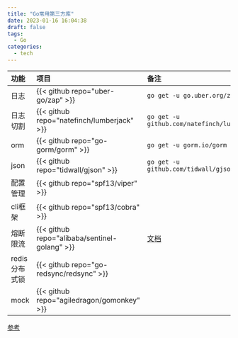 ```yaml
---
title: "Go常用第三方库"
date: 2023-01-16 16:04:38
draft: false
tags:
  - Go
categories:
  - tech
---
```


|功能|项目|备注|
|:--|:--|:--|
|日志|{{< github repo="uber-go/zap" >}}|`go get -u go.uber.org/zap`|
|日志切割|{{< github repo="natefinch/lumberjack" >}}|`go get -u github.com/natefinch/lumberjack`|
|orm|{{< github repo="go-gorm/gorm" >}}|`go get -u gorm.io/gorm`|
|json|{{< github repo="tidwall/gjson" >}}|`go get -u github.com/tidwall/gjson`|
|配置管理|{{< github repo="spf13/viper" >}}||
|cli框架|{{< github repo="spf13/cobra" >}}||
|熔断限流|{{< github repo="alibaba/sentinel-golang" >}}|[文档](https://sentinelguard.io/zh-cn/docs/golang/basic-api-usage.html)|
|redis分布式锁|{{< github repo="go-redsync/redsync" >}}||
|mock|{{< github repo="agiledragon/gomonkey" >}}||

[参考](https://juejin.cn/post/7133520098123317256?searchId=202312271956026DC486012DB131F69B13)